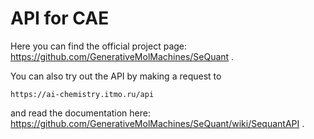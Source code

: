 # API for CAE
Here you can find the official project page: https://github.com/GenerativeMolMachines/SeQuant .

You can also try out the API by making a request to 
```
https://ai-chemistry.itmo.ru/api
```

and read the documentation here: https://github.com/GenerativeMolMachines/SeQuant/wiki/SequantAPI .
